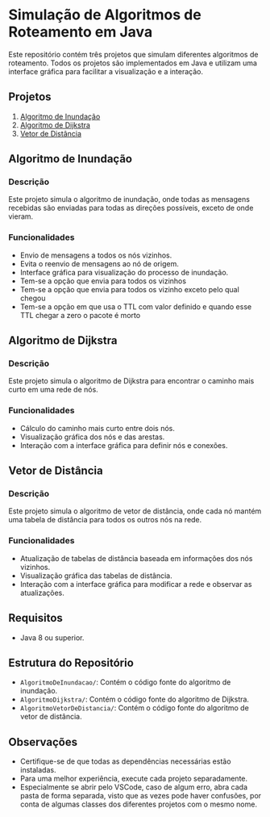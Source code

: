 # Simulação de Algoritmos de Roteamento em Java

Este repositório contém três projetos que simulam diferentes algoritmos de roteamento. Todos os projetos são implementados em Java e utilizam uma interface gráfica para facilitar a visualização e a interação.

## Projetos

1. [Algoritmo de Inundação](#algoritmo-de-inundação)
2. [Algoritmo de Dijkstra](#algoritmo-de-dijkstra)
3. [Vetor de Distância](#vetor-de-distância)

## Algoritmo de Inundação

### Descrição

Este projeto simula o algoritmo de inundação, onde todas as mensagens recebidas são enviadas para todas as direções possíveis, exceto de onde vieram.

### Funcionalidades

- Envio de mensagens a todos os nós vizinhos.
- Evita o reenvio de mensagens ao nó de origem.
- Interface gráfica para visualização do processo de inundação.
- Tem-se a opção que envia para todos os vizinhos
- Tem-se a opção que envia para todos os vizinho exceto pelo qual chegou
- Tem-se a opção em que usa o TTL com valor definido e quando esse TTL chegar a zero o pacote é morto

## Algoritmo de Dijkstra

### Descrição

Este projeto simula o algoritmo de Dijkstra para encontrar o caminho mais curto em uma rede de nós.

### Funcionalidades

- Cálculo do caminho mais curto entre dois nós.
- Visualização gráfica dos nós e das arestas.
- Interação com a interface gráfica para definir nós e conexões.


## Vetor de Distância

### Descrição

Este projeto simula o algoritmo de vetor de distância, onde cada nó mantém uma tabela de distância para todos os outros nós na rede.

### Funcionalidades

- Atualização de tabelas de distância baseada em informações dos nós vizinhos.
- Visualização gráfica das tabelas de distância.
- Interação com a interface gráfica para modificar a rede e observar as atualizações.


## Requisitos

- Java 8 ou superior.

## Estrutura do Repositório

- `AlgoritmoDeInundacao/`: Contém o código fonte do algoritmo de inundação.
- `AlgoritmoDijkstra/`: Contém o código fonte do algoritmo de Dijkstra.
- `AlgoritmoVetorDeDistancia/`: Contém o código fonte do algoritmo de vetor de distância.

## Observações

- Certifique-se de que todas as dependências necessárias estão instaladas.
- Para uma melhor experiência, execute cada projeto separadamente.
- Especialmente se abrir pelo VSCode, caso de algum erro, abra cada pasta de forma separada, visto que as vezes pode haver confusões, por conta
  de algumas classes dos diferentes projetos com o mesmo nome.

